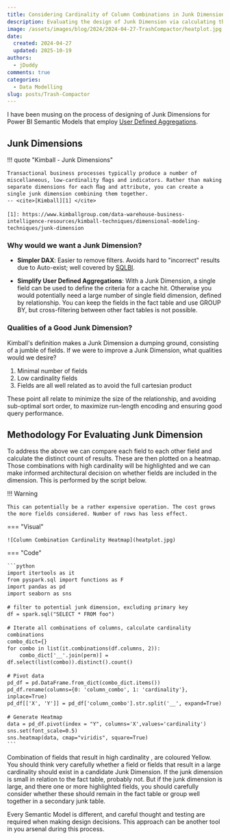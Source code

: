 ```yaml
---
title: Considering Cardinality of Column Combinations in Junk Dimension Design
description: Evaluating the design of Junk Dimension via calculating the Cardinality of Column Combinations
image: /assets/images/blog/2024/2024-04-27-TrashCompactor/heatplot.jpg
date:
  created: 2024-04-27
  updated: 2025-10-19
authors:
  - jDuddy
comments: true
categories:
  - Data Modelling
slug: posts/Trash-Compactor
---
```


I have been musing on the process of designing of Junk Dimensions for Power BI Semantic Models that employ [User Defined Aggregations](https://learn.microsoft.com/en-us/power-bi/transform-model/aggregations-advanced).

## Junk Dimensions

!!! quote "Kimball - Junk Dimensions"

    Transactional business processes typically produce a number of miscellaneous, low-cardinality ﬂags and indicators. Rather than making separate dimensions for each ﬂag and attribute, you can create a single junk dimension combining them together.
    -- <cite>[Kimball][1] </cite>

    [1]: https://www.kimballgroup.com/data-warehouse-business-intelligence-resources/kimball-techniques/dimensional-modeling-techniques/junk-dimension

### Why would we want a Junk Dimension?

-  **Simpler DAX**: Easier to remove filters. Avoids hard to "incorrect" results due to Auto-exist; well covered by [SQLBI](https://www.sqlbi.com/articles/understanding-dax-auto-exist/).

-  **Simplify User Defined Aggregations**: With a Junk Dimension, a single field can be used to define the criteria for a cache hit. Otherwise you would potentially need a large number of single field dimension, defined by relationship. You can keep the fields in the fact table and use GROUP BY, but cross-filtering between other fact tables is not possible.

### Qualities of a Good Junk Dimension?

Kimball's definition makes a Junk Dimension a dumping ground, consisting of a jumble of fields. If we were to improve a Junk Dimension, what qualities would we desire?

1. Minimal number of fields
2. Low cardinality fields
3. Fields are all well related as to avoid the full cartesian product

These point all relate to minimize the size of the relationship, and avoiding sub-optimal sort order, to maximize run-length encoding and ensuring good query performance.

## Methodology For Evaluating Junk Dimension

To address the above we can compare each field to each other field and calculate the distinct count of results. These are then plotted on a heatmap. Those combinations with high cardinality will be highlighted and we can make informed architectural decision on whether fields are included in the dimension. This is performed by the script below. 

!!! Warning

    This can potentially be a rather expensive operation. The cost grows the more fields considered. Number of rows has less effect.

=== "Visual"

    ![Column Combination Cardinality Heatmap](heatplot.jpg)

=== "Code"

    ```python
    import itertools as it
    from pyspark.sql import functions as F
    import pandas as pd
    import seaborn as sns

    # filter to potential junk dimension, excluding primary key
    df = spark.sql("SELECT * FROM foo")

    # Iterate all combinations of columns, calculate cardinality combinations
    combo_dict={}
    for combo in list(it.combinations(df.columns, 2)): 
        combo_dict['__'.join(perm)] = df.select(list(combo)).distinct().count()

    # Pivot data
    pd_df = pd.DataFrame.from_dict(combo_dict.items())
    pd_df.rename(columns={0: 'column_combo', 1: 'cardinality'}, inplace=True)
    pd_df[['X', 'Y']] = pd_df['column_combo'].str.split('__', expand=True)

    # Generate Heatmap
    data = pd_df.pivot(index = "Y", columns='X',values='cardinality')
    sns.set(font_scale=0.5)
    sns.heatmap(data, cmap="viridis", square=True)
    ```

Combination of fields that result in high cardinality , are coloured Yellow. You should think very carefully whether a field or fields that result in a large cardinality should exist in a candidate Junk Dimension. If the junk dimension is small in relation to the fact table, probably not. But if the junk dimension is large, and there one or more highlighted fields, you should carefully consider whether these should remain in the fact table or group well together in a secondary junk table. 

Every Semantic Model is different, and careful thought and testing are required when making design decisions. This approach can be another tool in you arsenal during this process.